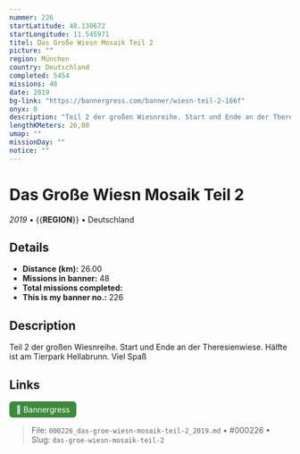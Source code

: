 ```yaml
---
nummer: 226
startLatitude: 48.130672
startLongitude: 11.545971
titel: Das Große Wiesn Mosaik Teil 2
picture: ""
region: München
country: Deutschland
completed: 5454
missions: 48
date: 2019
bg-link: "https://bannergress.com/banner/wiesn-teil-2-166f"
onyx: 0
description: "Teil 2 der großen Wiesnreihe. Start und Ende an der Theresienwiese. Hälfte ist am Tierpark Hellabrunn. Viel Spaß"
lengthKMeters: 26,00
umap: ""
missionDay: ""
notice: ""
---
```

# Das Große Wiesn Mosaik Teil 2

*2019* • {{__REGION__}} • Deutschland





## Details
- **Distance (km):** 26.00
- **Missions in banner:** 48
- **Total missions completed:** 
- **This is my banner no.:** 226



## Description
Teil 2 der großen Wiesnreihe. Start und Ende an der Theresienwiese. Hälfte ist am Tierpark Hellabrunn. Viel Spaß



## Links
<a href="https://bannergress.com/banner/wiesn-teil-2-166f" target="_blank" style="display:inline-block;margin-right:8px;padding:6px 12px;background:#3c8b3c;color:#fff;text-decoration:none;border-radius:6px;">🔗 Bannergress</a>



> File: `000226_das-groe-wiesn-mosaik-teil-2_2019.md` • #000226 • Slug: `das-groe-wiesn-mosaik-teil-2`

